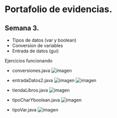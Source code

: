 # Portafolio de evidencias.

## Semana 3.

- Tipos de datos (var y boolean)
- Conversion de variables
- Entrada de datos (gui)

Ejercicios funcionando

- conversiones.java
![imagen](https://user-images.githubusercontent.com/109541215/181816485-a299a17f-2bc2-4b49-991a-3342a75d748e.png)

- entradaDatos2.java
![imagen](https://user-images.githubusercontent.com/109541215/181816718-6870560a-171c-428f-8b10-635ce4917b16.png)
![imagen](https://user-images.githubusercontent.com/109541215/181816833-2d40a20d-1b88-4cf7-b66e-4ae409167c8d.png)

- tiendaLibros.java
![imagen](https://user-images.githubusercontent.com/109541215/181817400-29478f5e-c6cc-4b6d-9428-67f78b72a73b.png)

- tipoCharYboolean.java
![imagen](https://user-images.githubusercontent.com/109541215/181817635-f2b5fd04-2564-4c1e-bcad-39e8c006ea11.png)

- tipoVar.java
![imagen](https://user-images.githubusercontent.com/109541215/181817724-40fa47d6-af3b-4a24-9ff0-80d3a306d4ce.png)
